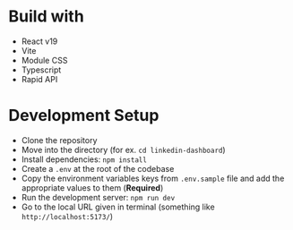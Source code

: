 # Build with
+ React v19
+ Vite
+ Module CSS
+ Typescript
+ Rapid API

# Development Setup
+ Clone the repository
+ Move into the directory (for ex. `cd linkedin-dashboard`)
+ Install dependencies: `npm install`
+ Create a `.env` at the root of the codebase
+ Copy the environment variables keys from `.env.sample` file and add the appropriate values to them (**Required**)
+ Run the development server: `npm run dev`
+ Go to the local URL given in terminal (something like `http://localhost:5173/`)
